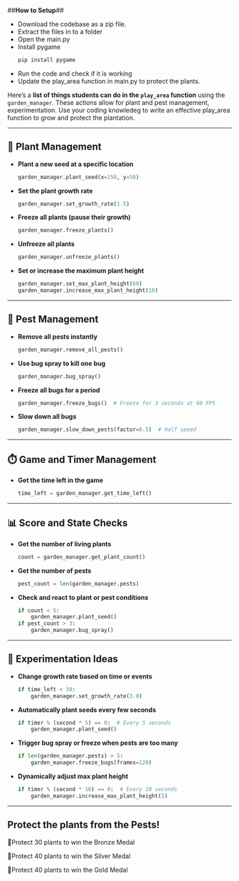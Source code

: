 ##**How to Setup**##
- Download the codebase as a zip file.
- Extract the files in to a folder
- Open the main.py
- Install pygame 
    ```python
    pip install pygame
    
    ```
- Run the code and check if it is working
- Update the play_area function in main.py to protect the plants.



Here’s a **list of things students can do in the `play_area` function** using the `garden_manager`. These actions allow for plant and pest management, experimentation. Use your coding knowledeg to write an effective play_area function to grow and protect the plantation.

---

## 🌱 **Plant Management**

- **Plant a new seed at a specific location**
    
    ```python
    garden_manager.plant_seed(x=150, y=50)
    
    ```
    

- **Set the plant growth rate**
    
    ```python
    garden_manager.set_growth_rate(1.5)
    
    ```
    
- **Freeze all plants (pause their growth)**
    
    ```python
    garden_manager.freeze_plants()
    
    ```
    
- **Unfreeze all plants**
    
    ```python
    garden_manager.unfreeze_plants()
    
    ```
    
- **Set or increase the maximum plant height**
    
    ```python
    garden_manager.set_max_plant_height(60)
    garden_manager.increase_max_plant_height(10)
    
    ```
    

---

## 🐞 **Pest Management**

- **Remove all pests instantly**
    
    ```python
    garden_manager.remove_all_pests()
    
    ```
    

- **Use bug spray to kill one bug**
    
    ```python
    garden_manager.bug_spray()
    
    ```
    
- **Freeze all bugs for a period**
    
    ```python
    garden_manager.freeze_bugs()  # Freeze for 3 seconds at 60 FPS
    
    ```
    
- **Slow down all bugs**
    
    ```python
    garden_manager.slow_down_pests(factor=0.5)  # Half speed
    
    ```
    

---

## ⏱️ **Game and Timer Management**

- **Get the time left in the game**
    
    ```python
    time_left = garden_manager.get_time_left()
    
    ```
    

---

## 📊 **Score and State Checks**

- **Get the number of living plants**
    
    ```python
    count = garden_manager.get_plant_count()
    
    ```
    
- **Get the number of pests**
    
    ```python
    pest_count = len(garden_manager.pests)
    
    ```
    
- **Check and react to plant or pest conditions**
    
    ```python
    if count < 5:
        garden_manager.plant_seed()
    if pest_count > 3:
        garden_manager.bug_spray()
    
    ```
    

---

## 🧪 **Experimentation Ideas**

- **Change growth rate based on time or events**
    
    ```python
    if time_left < 30:
        garden_manager.set_growth_rate(3.0)
    
    ```
    
- **Automatically plant seeds every few seconds**
    
    ```python
    if timer % (second * 5) == 0:  # Every 5 seconds
        garden_manager.plant_seed()
    
    ```
    
- **Trigger bug spray or freeze when pests are too many**
    
    ```python
    if len(garden_manager.pests) > 5:
        garden_manager.freeze_bugs(frames=120)
    
    ```
    
- **Dynamically adjust max plant height**
    
    ```python
    if timer % (second * 10) == 0:  # Every 10 seconds
        garden_manager.increase_max_plant_height(5)
    
    ```
    

---

## Protect the plants from the Pests!

🥉Protect 30 plants to win the Bronze Medal

🥈Protect 40 plants to win the Silver Medal

🥇Protect 40 plants to win the Gold Medal
